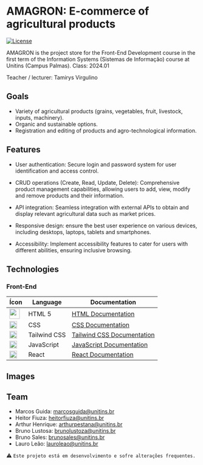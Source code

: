 # AMAGRON: E-commerce of agricultural products
[![License](https://img.shields.io/badge/License-Apache%202.0-blue.svg)](https://opensource.org/licenses/Apache-2.0)
 
AMAGRON is the project store for the Front-End Development course in the first term of the Information Systems (Sistemas de Informação) course at Unitins (Campus Palmas). Class: 2024.01

Teacher / lecturer: Tamirys Virgulino

## Goals
  
- Variety of agricultural products (grains, vegetables, fruit, livestock, inputs, machinery). 
- Organic and sustainable options.
- Registration and editing of products and agro-technological information.

## Features

* User authentication: Secure login and password system for user identification and access control.

* CRUD operations (Create, Read, Update, Delete): Comprehensive product management capabilities, allowing users to add, view, modify and remove products and their information.

* API integration: Seamless integration with external APIs to obtain and display relevant agricultural data such as market prices.

* Responsive design: ensure the best user experience on various devices, including desktops, laptops, tablets and smartphones.

* Accessibility: Implement accessibility features to cater for users with different abilities, ensuring inclusive browsing. 

## Technologies

### Front-End
| Ícon                                                                                                         | Language            | Documentation                            |
|---------------------------------------------------------------------------------------------------------------|-----------------------|-----------------------------------------|
| <img src="https://upload.wikimedia.org/wikipedia/commons/6/61/HTML5_logo_and_wordmark.svg" width="27"/>  | HTML 5                 | [HTML Documentation](https://developer.mozilla.org/pt-BR/docs/Web/HTML/Element)      |
| <img src="https://upload.wikimedia.org/wikipedia/commons/thumb/d/d5/CSS3_logo_and_wordmark.svg/1280px-CSS3_logo_and_wordmark.svg.png" width="20"/> | CSS                   | [CSS  Documentation](https://developer.mozilla.org/pt-BR/docs/Web/CSS)        |
| <img src="https://www.vectorlogo.zone/logos/tailwindcss/tailwindcss-icon.svg" width="20"/>          | Tailwind CSS          | [Tailwind CSS Documentation](https://v2.tailwindcss.com/docs) |
| <img src="https://upload.wikimedia.org/wikipedia/commons/9/99/Unofficial_JavaScript_logo_2.svg" width="20"/>                 | JavaScript                 | [JavaScript Documentation](https://developer.mozilla.org/en-US/docs/Web/JavaScript/Reference)    |
| <img src="https://upload.wikimedia.org/wikipedia/commons/a/a7/React-icon.svg" width="20"/>                  | React                 | [React Documentation](https://pt-br.react.dev/)    |


## Images

## Team

- Marcos Guida: marcosguida@unitins.br
- Heitor Fiuza: heitorfiuza@unitins.br
- Arthur Henrique: arthurpestana@unitins.br
- Bruno Lustosa: brunolustoza@unitins.br
- Bruno Sales: brunosales@unitins.br
- Lauro Leão: lauroleao@unitins.br

⚠️
`` Este projeto está em desenvolvimento e sofre alterações frequentes. ``



